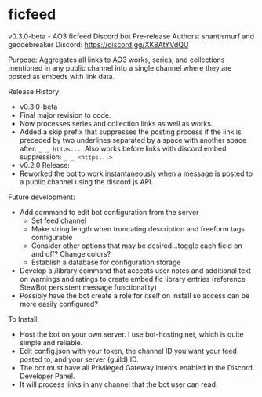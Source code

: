 # ficfeed
v0.3.0-beta - AO3 ficfeed Discord bot Pre-release
Authors: shantismurf and geodebreaker 
Discord: https://discord.gg/XK8AtYVdQU

Purpose:
Aggregates all links to AO3 works, series, and collections mentioned in any public channel into a single channel where they are posted as embeds with link data.

Release History:
- v0.3.0-beta
 - Final major revision to code.
 - Now processes series and collection links as well as works.
 - Added a skip prefix that suppresses the posting process if the link is preceded by two underlines separated by a space with another space after: `_ _ https...`. Also works before links with discord embed suppression: `_ _ <https...>`
- v0.2.0 Release:
 - Reworked the bot to work instantaneously when a message is posted to a public channel using the discord.js API.


Future development:
- Add command to edit bot configuration from the server
  - Set feed channel
  - Make string length when truncating description and freeform tags configurable
  - Consider other options that may be desired...toggle each field on and off? Change colors?
  - Establish a database for configuration storage
- Develop a /library command that accepts user notes and additional text on warnings and ratings to create embed fic library entries (reference StewBot persistent message functionality)
- Possibly have the bot create a role for itself on install so access can be more easily configured?


To Install:
- Host the bot on your own server. I use bot-hosting.net, which is quite simple and reliable.
- Edit config.json with your token, the channel ID you want your feed posted to, and your server (guild) ID.
- The bot must have all Privileged Gateway Intents enabled in the Discord Developer Panel.
- It will process links in any channel that the bot user can read.